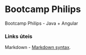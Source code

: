# Bootcamp Philips
Bootcamp Philips - Java + Angular

### Links úteis 
Markdown - [Markdown syntax](https://www.markdownguide.org/basic-syntax/).
